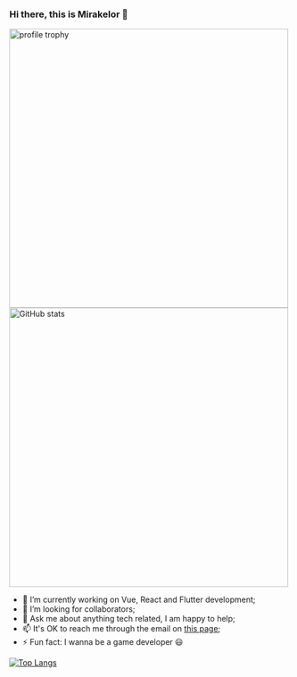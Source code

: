 ### Hi there, this is Mirakelor 👋

<img alt="profile trophy" src="https://github-profile-trophy.vercel.app/?username=Mirakelor&column=4&theme=gruvbox&margin-w=15&margin-h=15&no-frame=true" width="500">

<img alt="GitHub stats" src="https://github-readme-stats.vercel.app/api?username=Mirakelor&bg_color=30,e96443,904e95&title_color=fff&text_color=fff&count_private=true&hide_border=true" width="500">

- 🔭 I’m currently working on Vue, React and Flutter development;
- 🌈 I’m looking for collaborators;
- 💬 Ask me about anything tech related, I am happy to help;
- 📫 It's OK to reach me through the email on [this page](https://hi.amons.cf);
- ⚡ Fun fact: I wanna be a game developer 😃

[![Top Langs](https://github-readme-stats.vercel.app/api/top-langs/?username=Mirakelor&layout=compact)](https://github.com/anuraghazra/github-readme-stats)
